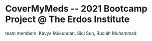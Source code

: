 # CoverMyMeds -- 2021 Bootcamp Project @ The Erdos Institute
team members: Kavya Mukundan,
Siqi Sun,
Ruqiah Muhammad
